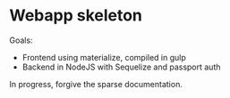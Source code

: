# Webapp skeleton

Goals:

* Frontend using materialize, compiled in gulp
* Backend in NodeJS with Sequelize and passport auth

In progress, forgive the sparse documentation.